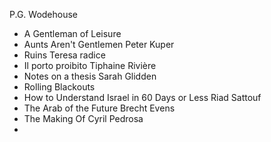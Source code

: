 P.G. Wodehouse
  - A Gentleman of Leisure
  - Aunts Aren't Gentlemen
Peter Kuper
  - Ruins
Teresa radice
  - Il porto proibito
Tiphaine Rivière
  - Notes on a thesis
Sarah Glidden
  - Rolling Blackouts
  - How to Understand Israel in 60 Days or Less
Riad Sattouf
  - The Arab of the Future
Brecht Evens
  - The Making Of
Cyril Pedrosa
  - 

